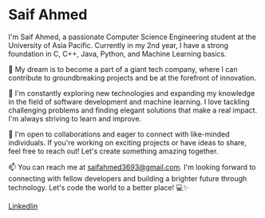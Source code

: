 # Saif Ahmed

 I'm Saif Ahmed, a passionate Computer Science Engineering student at the University of Asia Pacific. Currently in my 2nd year, I have a strong foundation in C, C++, Java, Python, and Machine Learning basics.

🚀 My dream is to become a part of a giant tech company, where I can contribute to groundbreaking projects and be at the forefront of innovation.

🌱 I'm constantly exploring new technologies and expanding my knowledge in the field of software development and machine learning. I love tackling challenging problems and finding elegant solutions that make a real impact. I'm always striving to learn and improve.

🤝 I'm open to collaborations and eager to connect with like-minded individuals. If you're working on exciting projects or have ideas to share, feel free to reach out! Let's create something amazing together.

📫 You can reach me at saifahmed3693@gmail.com. I'm looking forward to connecting with fellow developers and building a brighter future through technology. Let's code the world to a better place! 💻✨

[Linkedlin](https://www.linkedin.com/in/saif-ahmed-0262b422b/)
